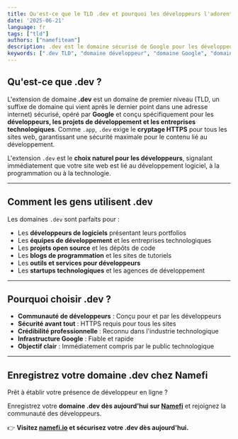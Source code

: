 ```yaml
---
title: Qu'est-ce que le TLD .dev et pourquoi les développeurs l'adorent-ils ?
date: '2025-06-21'
language: fr
tags: ["tld"]
authors: ["namefiteam"]
description: .dev est le domaine sécurisé de Google pour les développeurs et les projets de développement. Découvrez pourquoi c'est le premier choix pour les programmeurs, les entreprises technologiques et les équipes de développement.
keywords: [".dev TLD", "domaine développeur", "domaine Google", "domaine sécurisé", "projets de développement", "programmation", "entreprises technologiques"]
---
```



## **Qu'est-ce que .dev ?**

L'extension de domaine **.dev** est un domaine de premier niveau (TLD, un suffixe de domaine qui vient après le dernier point dans une adresse internet) sécurisé, opéré par **Google** et conçu spécifiquement pour les **développeurs, les projets de développement et les entreprises technologiques**. Comme `.app`, `.dev` exige le **cryptage HTTPS** pour tous les sites web, garantissant une sécurité maximale pour le contenu lié au développement.

L'extension `.dev` est le **choix naturel pour les développeurs**, signalant immédiatement que votre site web est lié au développement logiciel, à la programmation ou à la technologie.

---

## **Comment les gens utilisent .dev**

Les domaines `.dev` sont parfaits pour :

*   Les **développeurs de logiciels** présentant leurs portfolios
*   Les **équipes de développement** et les entreprises technologiques
*   Les **projets open source** et les dépôts de code
*   Les **blogs de programmation** et les sites de tutoriels
*   Les **outils et services pour développeurs**
*   Les **startups technologiques** et les agences de développement

---

## **Pourquoi choisir .dev ?**

*   **Communauté de développeurs** : Conçu pour et par les développeurs
*   **Sécurité avant tout** : HTTPS requis pour tous les sites
*   **Crédibilité professionnelle** : Reconnu dans l'industrie technologique
*   **Infrastructure Google** : Fiable et rapide
*   **Objectif clair** : Immédiatement compris par le public technologique

---

## **Enregistrez votre domaine .dev chez Namefi**

Prêt à établir votre présence de développeur en ligne ?

Enregistrez votre **domaine .dev dès aujourd'hui sur [Namefi](https://namefi.io)** et rejoignez la communauté des développeurs.

👉 **Visitez [namefi.io](https://namefi.io) et sécurisez votre .dev dès aujourd'hui.**